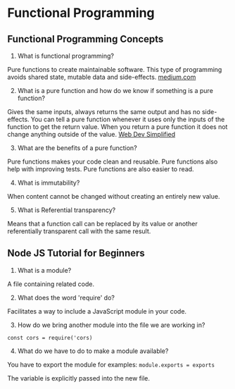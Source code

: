 # Functional Programming

## Functional Programming Concepts

1. What is functional programming?

Pure functions to create maintainable software. This type of programming avoids shared state, mutable data and side-effects. [medium.com](https://medium.com/javascript-scene/master-the-javascript-interview-what-is-functional-programming-7f218c68b3a0)

2. What is a pure function and how do we know if something is a pure function?

Gives the same inputs, always returns the same output and has no side-effects. You can tell a pure function whenever it uses only the inputs of the function to get the return value. When you return a pure function it does not change anything outside of the value. [Web Dev Simplified](https://blog.webdevsimplified.com/2020-09/pure-functions/)

3. What are the benefits of a pure function?

Pure functions makes your code clean and reusable.  Pure functions also help with improving tests. Pure functions are also easier to read.

4. What is immutability?

When content cannot be changed without creating an entirely new value.

5. What is Referential transparency?

Means that a function call can be replaced by its value or another referentially transparent call with the same result.

## Node JS Tutorial for Beginners

1. What is a module?

A file containing related code.

2. What does the word 'require' do?

Facilitates a way to include a JavaScript module in your code.

3. How do we bring another module into the file we are working in?

`const cors = require('cors)`

4. What do we have to do to make a module available?

You have to export the module for examples:
`module.exports = exports`

The variable is explicitly passed into the new file.
